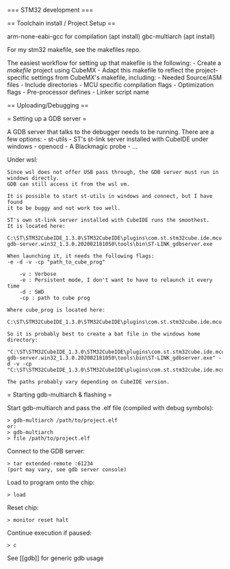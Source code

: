=== STM32 development ===

== Toolchain install / Project Setup ==

arm-none-eabi-gcc for compilation (apt install)
gbc-multiarch (apt install)

For my stm32 makefile, see the makefiles repo.

The easiest workflow for setting up that makefile is the following:
    - Create a *makefile* project using CubeMX
    - Adapt this makefile to reflect the project-specific settings from CubeMX's makefile, including:
        - Needed Source/ASM files
        - Include directories
        - MCU specific compilation flags
        - Optimization flags
        - Pre-processor defines 
        - Linker script name 

== Uploading/Debugging ==

= Setting up a GDB server =

A GDB server that talks to the debugger needs to be running.
There are a few options:
    - st-utils
    - ST's st-link server installed with CubeIDE under windows
    - openocd
    - A Blackmagic probe
    - ...

Under wsl:

    Since wsl does not offer USB pass through, the GDB server must run in windows directly. 
    GDB can still access it from the wsl vm.
    
    It is possible to start st-utils in windows and connect, but I have found
    it to be buggy and not work too well.
    
    ST's own st-link server installed with CubeIDE runs the smoothest. 
    It is located here:
    
    C:\ST\STM32CubeIDE_1.3.0\STM32CubeIDE\plugins\com.st.stm32cube.ide.mcu.externaltools.stlink-gdb-server.win32_1.3.0.202002181050\tools\bin\ST-LINK_gdbserver.exe 
    
    When launching it, it needs the following flags:
    -e -d -v -cp "path_to_cube_prog"
        
        -v : Verbose
        -e : Persistent mode, I don't want to have to relaunch it every time
        -d : SWD 
        -cp : path to cube prog
        
    Where cube_prog is located here:
    
    C:\ST\STM32CubeIDE_1.3.0\STM32CubeIDE\plugins\com.st.stm32cube.ide.mcu.externaltools.cubeprogrammer.win32_1.3.0.202002181050\tools\bin
    
    So it is probably best to create a bat file in the windows home directory:
    
    "C:\ST\STM32CubeIDE_1.3.0\STM32CubeIDE\plugins\com.st.stm32cube.ide.mcu.externaltools.stlink-gdb-server.win32_1.3.0.202002181050\tools\bin\ST-LINK_gdbserver.exe" -d -v -cp "C:\ST\STM32CubeIDE_1.3.0\STM32CubeIDE\plugins\com.st.stm32cube.ide.mcu.externaltools.cubeprogrammer.win32_1.3.0.202002181050\tools\bin"
    
    The paths probably vary depending on CubeIDE version.

= Starting gdb-multiarch & flashing =
   
Start gdb-multiarch and pass the .elf file (compiled with debug symbols):

    > gdb-multiarch /path/to/project.elf
    or:
    > gdb-multiarch
    > file /path/to/project.elf

Connect to the GDB server:
    
    > tar extended-remote :61234
    (port may vary, see gdb server console)

Load to program onto the chip:

    > load
    
Reset chip:
    
    > monitor reset halt

Continue execution if paused:
    
    > c

See [[gdb]] for generic gdb usage




